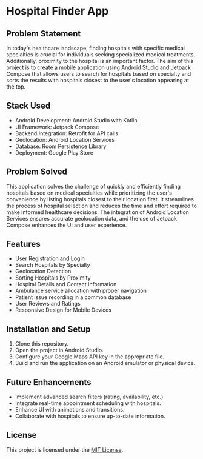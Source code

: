 # Hospital Finder App

## Problem Statement

In today's healthcare landscape, finding hospitals with specific medical specialties is crucial for individuals seeking specialized medical treatments. Additionally, proximity to the hospital is an important factor. The aim of this project is to create a mobile application using Android Studio and Jetpack Compose that allows users to search for hospitals based on specialty and sorts the results with hospitals closest to the user's location appearing at the top.

## Stack Used

- Android Development: Android Studio with Kotlin
- UI Framework: Jetpack Compose
- Backend Integration: Retrofit for API calls
- Geolocation: Android Location Services
- Database: Room Persistence Library
- Deployment: Google Play Store

## Problem Solved

This application solves the challenge of quickly and efficiently finding hospitals based on medical specialties while prioritizing the user's convenience by listing hospitals closest to their location first. It streamlines the process of hospital selection and reduces the time and effort required to make informed healthcare decisions. The integration of Android Location Services ensures accurate geolocation data, and the use of Jetpack Compose enhances the UI and user experience.

## Features

- User Registration and Login
- Search Hospitals by Specialty
- Geolocation Detection
- Sorting Hospitals by Proximity
- Hospital Details and Contact Information
- Ambulance service allocation with proper navigation
- Patient issue recording in a common database
- User Reviews and Ratings
- Responsive Design for Mobile Devices

## Installation and Setup

1. Clone this repository.
2. Open the project in Android Studio.
3. Configure your Google Maps API key in the appropriate file.
4. Build and run the application on an Android emulator or physical device.

## Future Enhancements

- Implement advanced search filters (rating, availability, etc.).
- Integrate real-time appointment scheduling with hospitals.
- Enhance UI with animations and transitions.
- Collaborate with hospitals to ensure up-to-date information.


## License

This project is licensed under the [MIT License](LICENSE).
